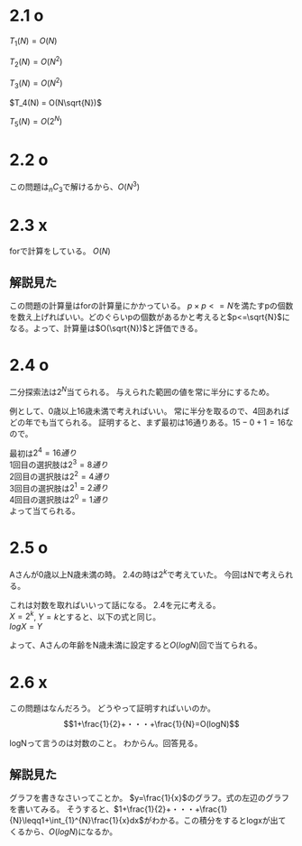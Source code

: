 # 2.1 o
$T_1(N) = O(N)$

$T_2(N) = O(N^2)$

$T_3(N) = O(N^2)$

$T_4(N) = O(N\sqrt{N})$

$T_5(N) = O(2^N)$

# 2.2 o
この問題は$_nC_3$で解けるから、$O(N^3)$

# 2.3 x
forで計算をしている。
$O(N)$

## 解説見た
この問題の計算量はforの計算量にかかっている。
$p×p<=N$を満たすpの個数を数え上げればいい。どのぐらいpの個数があるかと考えると$p<=\sqrt{N}$になる。よって、計算量は$O(\sqrt{N})$と評価できる。

# 2.4 o
二分探索法は$2^N$当てられる。
与えられた範囲の値を常に半分にするため。

例として、0歳以上16歳未満で考えればいい。
常に半分を取るので、4回あればどの年でも当てられる。
証明すると、まず最初は16通りある。$15-0+1=16$なので。

最初は$2^4 = 16通り$  
1回目の選択肢は$2^3 = 8通り$  
2回目の選択肢は$2^2 = 4通り$  
3回目の選択肢は$2^1 = 2通り$  
4回目の選択肢は$2^0 = 1通り$  
よって当てられる。

# 2.5 o
Aさんが0歳以上N歳未満の時。
2.4の時は$2^k$で考えていた。
今回はNで考えられる。

これは対数を取ればいいって話になる。
2.4を元に考える。  
$X = 2^k$, $Y = k$とすると、以下の式と同じ。  
$logX = Y$

よって、Aさんの年齢をN歳未満に設定すると$O(logN)$回で当てられる。

# 2.6 x
この問題はなんだろう。
どうやって証明すればいいのか。
$$1+\frac{1}{2}+・・・+\frac{1}{N}=O(logN)$$

logNって言うのは対数のこと。
わからん。回答見る。

## 解説見た
グラフを書きなさいってことか。
$y=\frac{1}{x}$のグラフ。式の左辺のグラフを書いてみる。
そうすると、$1+\frac{1}{2}+・・・+\frac{1}{N}\leqq1+\int_{1}^{N}\frac{1}{x}dx$がわかる。この積分をするとlogxが出てくるから、$O(logN)$になるか。
